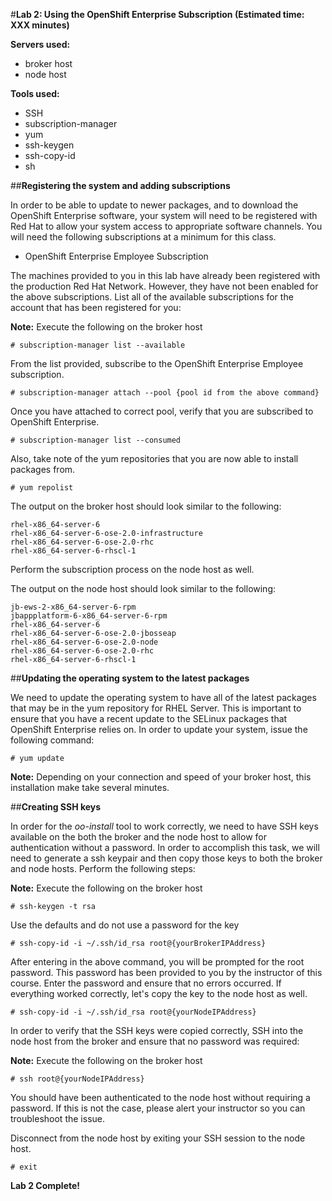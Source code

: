 #**Lab 2: Using the OpenShift Enterprise Subscription (Estimated time: XXX minutes)**

**Servers used:**

* broker host
* node host

**Tools used:**

* SSH
* subscription-manager
* yum
* ssh-keygen
* ssh-copy-id
* sh


##**Registering the system and adding subscriptions**

In order to be able to update to newer packages, and to download the OpenShift Enterprise software, your system will need to be registered with Red Hat to allow your system access to appropriate software channels.  You will need the following subscriptions at a minimum for this class.

* OpenShift Enterprise Employee Subscription

The machines provided to you in this lab have already been registered with the production Red Hat Network.  However, they have not been enabled for the above subscriptions.  List all of the available subscriptions for the account that has been registered for you:

**Note:** Execute the following on the broker host

	# subscription-manager list --available	
	
From the list provided, subscribe to the OpenShift Enterprise Employee subscription.  

	# subscription-manager attach --pool {pool id from the above command}

Once you have attached to correct pool, verify that you are subscribed to OpenShift Enterprise.

	# subscription-manager list --consumed
	
Also, take note of the yum repositories that you are now able to install packages from.

	# yum repolist

The output on the broker host should look similar to the following:

	rhel-x86_64-server-6
	rhel-x86_64-server-6-ose-2.0-infrastructure
	rhel-x86_64-server-6-ose-2.0-rhc
	rhel-x86_64-server-6-rhscl-1

Perform the subscription process on the node host as well.

The output on the node host should look similar to the following:

	jb-ews-2-x86_64-server-6-rpm
	jbappplatform-6-x86_64-server-6-rpm
	rhel-x86_64-server-6
	rhel-x86_64-server-6-ose-2.0-jbosseap
	rhel-x86_64-server-6-ose-2.0-node
	rhel-x86_64-server-6-ose-2.0-rhc
	rhel-x86_64-server-6-rhscl-1
	
##**Updating the operating system to the latest packages**

We need to update the operating system to have all of the latest packages that may be in the yum repository for RHEL Server. This is important to ensure that you have a recent update to the SELinux packages that OpenShift Enterprise relies on. In order to update your system, issue the following command:

	# yum update
	
**Note:** Depending on your connection and speed of your broker host, this installation make take several minutes.

##**Creating SSH keys**

In order for the *oo-install* tool to work correctly, we need to have SSH keys available on the both the broker and the node host to allow for authentication without a password.  In order to accomplish this task, we will need to generate a ssh keypair and then copy those keys to both the broker and node hosts.  Perform the following steps:

**Note:** Execute the following on the broker host

	# ssh-keygen -t rsa
	
Use the defaults and do not use a password for the key

	# ssh-copy-id -i ~/.ssh/id_rsa root@{yourBrokerIPAddress}
	
After entering in the above command, you will be prompted for the root password.  This password has been provided to you by the instructor of this course.  Enter the password and ensure that no errors occurred.  If everything worked correctly, let's copy the key to the node host as well.

	# ssh-copy-id -i ~/.ssh/id_rsa root@{yourNodeIPAddress}
	
In order to verify that the SSH keys were copied correctly, SSH into the node host from the broker and ensure that no password was required:

**Note:** Execute the following on the broker host

	# ssh root@{yourNodeIPAddress}
	
You should have been authenticated to the node host without requiring a password.  If this is not the case, please alert your instructor so you can troubleshoot the issue.

Disconnect from the node host by exiting your SSH session to the node host.

	# exit

	
**Lab 2 Complete!**

<!--BREAK-->

